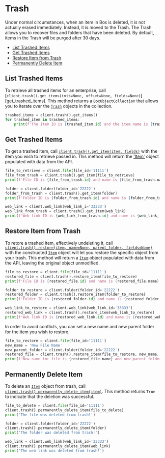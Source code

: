 Trash
=====

Under normal circumstances, when an item in Box is deleted, it is not actually erased immediately. Instead, it is
moved to the Trash. The Trash allows you to recover files and folders that have been deleted. By default, items in
the Trash will be purged after 30 days.

<!-- START doctoc generated TOC please keep comment here to allow auto update -->
<!-- DON'T EDIT THIS SECTION, INSTEAD RE-RUN doctoc TO UPDATE -->


- [List Trashed Items](#list-trashed-items)
- [Get Trashed Items](#get-trashed-items)
- [Restore Item from Trash](#restore-item-from-trash)
- [Permanently Delete Item](#permanently-delete-item)

<!-- END doctoc generated TOC please keep comment here to allow auto update -->

List Trashed Items
------------------

To retrieve all trashed items for an enterprise, call [`client.trash().get_items(imit=None, offset=None, fields=None)`][get_trashed_items]. 
This method returns a `BoxObjectCollection` that allows you to iterate over the [`Trash`][trash] objects in the 
collection.

<!-- sample get_folders_trash_items -->
```python
trashed_items = client.trash().get_items()
for trashed_item in trashed_items:
    print(f'The item ID is {trashed_item.id} and the item name is {trashed_item.name}')
```

[get_trashed_item]: https://box-python-sdk.readthedocs.io/en/latest/boxsdk.object.html#boxsdk.object.trash.Trash.get_trashed_items
[trash]: https://box-python-sdk.readthedocs.io/en/latest/boxsdk.object.html#boxsdk.object.trash.Trash

Get Trashed Items
-----------------

To get a trashed item, call [`client.trash().get_item(item, fields)`][get_item] with the item you wish to retrieve passed in. 
This method will return the ['Item'][item] object populated with data from the API.

<!-- sample get_files_id_trash -->
```python
file_to_retrieve = client.file(file_id='11111')
file_from_trash = client.trash().get_item(file_to_retrieve)
print(f'File ID is {file_from_trash.id} and name is {file_from_trash.name}')
```

<!-- sample get_folders_id_trash -->
```python
folder = client.folder(folder_id='22222')
folder_from_trash = client.trash().get_item(folder)
print(f'Folder ID is {folder_from_trash.id} and name is {folder_from_trash.name}')
```

<!-- sample get_web_links_id_trash -->
```python
web_link = client.web_link(web_link_i='33333')
web_link_from_trash = client.trash().get_item(web_link)
print(f'Web link ID is {web_link_from_trash.id} and name is {web_link_from_trash.name}')
```

[item]: https://box-python-sdk.readthedocs.io/en/latest/boxsdk.object.html#boxsdk.object.item.Item
[get_item]: https://box-python-sdk.readthedocs.io/en/latest/boxsdk.object.html#boxsdk.object.trash.Trash.get_item

Restore Item from Trash
-----------------------

To retore a trashed item, effectively undeleting it, call [`client.trash().restore(item, name=None, parent_folder, fields=None)`][restore_item] 
with the constructed [`Item`][item_class] object will let you restore the specific object from your trash. This method 
will return a [`Item`][item_class] object populated with data from the API, leaving the original object unmodified.

<!-- sample post_files_id -->
```python
file_to_restore = client.file(file_id='11111')
restored_file = client.trash().restore_item(file_to_restore)
print(f'File ID is {restored_file.id} and name is {restored_file.name}')
```
<!-- sample post_folders_id -->
```python
folder_to_restore = client.folder(folder_id='22222')
restored_folder = client.trash().restore_item(folder_to_restore)
print(f'Folder ID is {restored_folder.id} and name is {restored_folder.name}')
```

<!-- sample post_web_links_id -->
```python
web_link_to_restore = client.web_link(web_link_id='33333')
restored_web_link = client.trash().restore_item(web_link_to_restore)
print(f'Web link ID is {restored_web_link.id} and name is {restored_web_link.name}')
```

In order to avoid conflicts, you can set a new name and new parent folder for the item you wish to restore.

```python
file_to_restore = client.file(file_id='11111')
new_name = 'New File Name'
new_parent_folder = client.folder(folder_id='22222')
restored_file = client.trash().restore_item(file_to_restore, new_name, new_parent_folder)
print(f'New name for file is {restored_file.name} and new parent folder is {restored_file.parent.name}')
```

[item_class]: https://box-python-sdk.readthedocs.io/en/latest/boxsdk.object.html#boxsdk.object.item.Item
[restore_item]: https://box-python-sdk.readthedocs.io/en/latest/boxsdk.object.html#boxsdk.object.trash.Trash.restore_item

Permanently Delete Item
-----------------------

To delete an [`Item`][item_class] object from trash, call [`client.trash().permanently_delete_item(item)`][delete]. 
This method returns `True` to indicate that the deletion was successful.

<!-- sample delete_files_id_trash -->
```python
file_to_delete = client.file(file_id='11111')
client.trash().permanently_delete_item(file_to_delete)
print('The file was deleted from trash!')
```

<!-- sample delete_folders_id_trash -->
```python
folder = client.folder(folder_id='22222')
client.trash().permanently_delete_item(folder)
print('The folder was deleted from trash!')
```

<!-- sample delete_web_links_id_trash -->
```python
web_link = client.web_link(web_link_id='33333')
client.trash().permanently_delete_item(web_link)
print('The web link was deleted from trash!')
```

[item_class]: https://box-python-sdk.readthedocs.io/en/latest/boxsdk.object.html#boxsdk.object.item.Item
[delete]: https://box-python-sdk.readthedocs.io/en/latest/boxsdk.object.html#boxsdk.object.trash.Trash.permanently_delete
